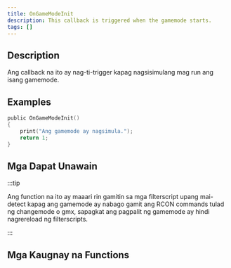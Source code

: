 ```yaml
---
title: OnGameModeInit
description: This callback is triggered when the gamemode starts.
tags: []
---
```


## Description

Ang callback na ito ay nag-ti-trigger kapag nagsisimulang mag run ang isang gamemode.

## Examples

```c
public OnGameModeInit()
{
    print("Ang gamemode ay nagsimula.");
    return 1;
}
```

## Mga Dapat Unawain

:::tip

Ang function na ito ay maaari rin gamitin sa mga filterscript upang mai-detect kapag ang gamemode ay nabago gamit ang RCON commands tulad ng changemode o gmx, sapagkat ang pagpalit ng gamemode ay hindi nagrereload ng filterscripts.

:::

## Mga Kaugnay na Functions
